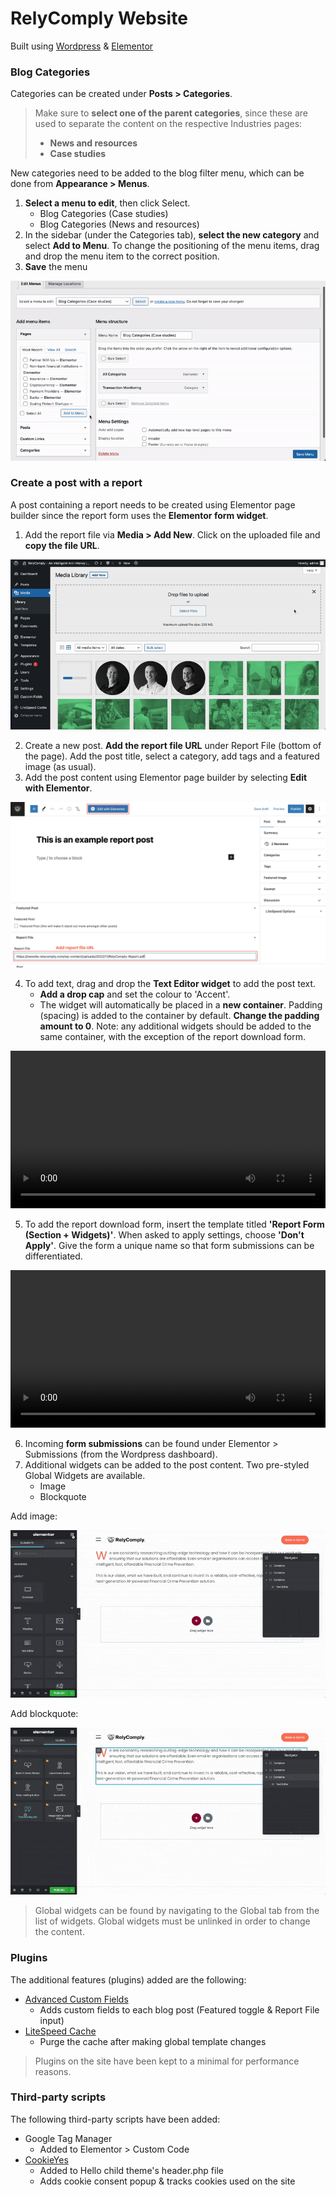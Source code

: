 # RelyComply Website

Built using [Wordpress](https://wordpress.org/) & [Elementor](https://elementor.com/)

### Blog Categories

Categories can be created under **Posts > Categories**. 

> Make sure to **select one of the parent categories**, since these are used to separate the content on the respective Industries pages:
> - **News and resources** 
> - **Case studies**

New categories need to be added to the blog filter menu, which can be done from **Appearance > Menus**. 
1. **Select a menu to edit**, then click Select.
    - Blog Categories (Case studies)
    - Blog Categories (News and resources)
2. In the sidebar (under the Categories tab), **select the new category** and select **Add to Menu**. To change the positioning of the menu items, drag and drop the menu item to the correct position. 
3. **Save** the menu

![Adding a category to blog filter](/assets/images/category_menu.gif)

### Create a post with a report

A post containing a report needs to be created using Elementor page builder since the report form uses the **Elementor form widget**.

1. Add the report file via **Media > Add New**. Click on the uploaded file and **copy the file URL**.

![Add report file](/assets/images/Post-Upload-Report.gif)

2. Create a new post. **Add the report file URL** under Report File (bottom of the page). Add the post title, select a category, add tags and a featured image (as usual).
3. Add the post content using Elementor page builder by selecting **Edit with Elementor**.

![Add report file URL](/assets/images/Post-Report-File-Name.png)

4. To add text, drag and drop the **Text Editor widget** to add the post text.
    - **Add a drop cap** and set the colour to 'Accent'. 
    - The widget will automatically be placed in a **new container**. Padding (spacing) is added to the container by default. **Change the padding amount to 0**. Note: any additional widgets should be added to the same container, with the exception of the report download form. 

<video width="100%" controls>
  <source src="/assets/videos/Post-Inserting-Text-min.mp4" type="video/mp4">
</video>

5. To add the report download form, insert the template titled **'Report Form (Section + Widgets)'**. When asked to apply settings, choose **'Don't Apply'**. Give the form a unique name so that form submissions can be differentiated.

<video width="100%" controls>
  <source src="/assets/videos/Post-Inserting-Report-Form.min.mp4" type="video/mp4">
</video>

6. Incoming **form submissions** can be found under Elementor > Submissions (from the Wordpress dashboard).
7. Additional widgets can be added to the post content. Two pre-styled Global Widgets are available. 
    - Image
    - Blockquote

Add image:

![Add Image](/assets/images/Post-Inserting-Image.gif)

Add blockquote:

![Add Blockquote](/assets/images/Post-Inserting-Blockquote-2.gif)

> Global widgets can be found by navigating to the Global tab from the list of widgets. Global widgets must be unlinked in order to change the content.

### Plugins

The additional features (plugins) added are the following:

- [Advanced Custom Fields](https://wordpress.org/plugins/advanced-custom-fields/)
    - Adds custom fields to each blog post (Featured toggle & Report File input)
- [LiteSpeed Cache](https://wordpress.org/plugins/litespeed-cache/)
    - Purge the cache after making global template changes

> Plugins on the site have been kept to a minimal for performance reasons. 

### Third-party scripts

The following third-party scripts have been added:

- Google Tag Manager
    - Added to Elementor > Custom Code
- [CookieYes](https://app.cookieyes.com/)
    - Added to Hello child theme's header.php file
    - Adds cookie consent popup & tracks cookies used on the site
